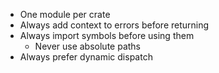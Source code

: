 - One module per crate
- Always add context to errors before returning
- Always import symbols before using them
  - Never use absolute paths
- Always prefer dynamic dispatch
